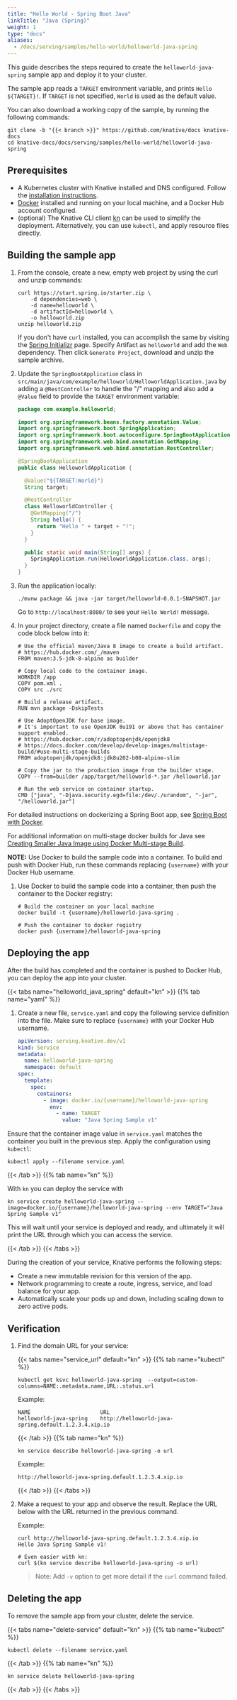 ```yaml
---
title: "Hello World - Spring Boot Java"
linkTitle: "Java (Spring)"
weight: 1
type: "docs"
aliases:
  - /docs/serving/samples/hello-world/helloworld-java-spring
---
```


This guide describes the steps required to create the `helloworld-java-spring` sample app and deploy it to your cluster.

The sample app reads a `TARGET` environment variable, and prints `Hello ${TARGET}!`. If `TARGET` is not specified, `World` is used as the default value.

You can also download a working copy of the sample, by running the following commands:

```shell
git clone -b "{{< branch >}}" https://github.com/knative/docs knative-docs
cd knative-docs/docs/serving/samples/hello-world/helloworld-java-spring
```

## Prerequisites

- A Kubernetes cluster with Knative installed and DNS configured. Follow the
  [installation instructions](../../../../install).
- [Docker](https://www.docker.com) installed and running on your local machine,
  and a Docker Hub account configured.
- (optional) The Knative CLI client [kn](https://github.com/knative/client/releases) can be used to simplify the deployment. Alternatively, you can use `kubectl`, and apply resource files directly.

## Building the sample app

1. From the console, create a new, empty web project by using the curl and unzip
   commands:

   ```shell
   curl https://start.spring.io/starter.zip \
       -d dependencies=web \
       -d name=helloworld \
       -d artifactId=helloworld \
       -o helloworld.zip
   unzip helloworld.zip
   ```

   If you don't have `curl` installed, you can accomplish the same by visiting the
   [Spring Initializr](https://start.spring.io/) page. Specify Artifact as
   `helloworld` and add the `Web` dependency. Then click `Generate Project`,
   download and unzip the sample archive.

1. Update the `SpringBootApplication` class in
   `src/main/java/com/example/helloworld/HelloworldApplication.java` by adding a
   `@RestController` to handle the "/" mapping and also add a `@Value` field to
   provide the `TARGET` environment variable:

   ```java
   package com.example.helloworld;

   import org.springframework.beans.factory.annotation.Value;
   import org.springframework.boot.SpringApplication;
   import org.springframework.boot.autoconfigure.SpringBootApplication;
   import org.springframework.web.bind.annotation.GetMapping;
   import org.springframework.web.bind.annotation.RestController;

   @SpringBootApplication
   public class HelloworldApplication {

     @Value("${TARGET:World}")
     String target;

     @RestController
     class HelloworldController {
       @GetMapping("/")
       String hello() {
         return "Hello " + target + "!";
       }
     }

     public static void main(String[] args) {
       SpringApplication.run(HelloworldApplication.class, args);
     }
   }
   ```

1. Run the application locally:

   ```shell
   ./mvnw package && java -jar target/helloworld-0.0.1-SNAPSHOT.jar
   ```

   Go to `http://localhost:8080/` to see your `Hello World!` message.

1. In your project directory, create a file named `Dockerfile` and copy the code block below into it:

   ```docker
   # Use the official maven/Java 8 image to create a build artifact.
   # https://hub.docker.com/_/maven
   FROM maven:3.5-jdk-8-alpine as builder

   # Copy local code to the container image.
   WORKDIR /app
   COPY pom.xml .
   COPY src ./src

   # Build a release artifact.
   RUN mvn package -DskipTests

   # Use AdoptOpenJDK for base image.
   # It's important to use OpenJDK 8u191 or above that has container support enabled.
   # https://hub.docker.com/r/adoptopenjdk/openjdk8
   # https://docs.docker.com/develop/develop-images/multistage-build/#use-multi-stage-builds
   FROM adoptopenjdk/openjdk8:jdk8u202-b08-alpine-slim

   # Copy the jar to the production image from the builder stage.
   COPY --from=builder /app/target/helloworld-*.jar /helloworld.jar

   # Run the web service on container startup.
   CMD ["java", "-Djava.security.egd=file:/dev/./urandom", "-jar", "/helloworld.jar"]
   ```
For detailed instructions on dockerizing a Spring Boot app, see [Spring Boot with Docker](https://spring.io/guides/gs/spring-boot-docker/).

For additional information on multi-stage docker builds for Java see [Creating Smaller Java Image using Docker Multi-stage Build](http://blog.arungupta.me/smaller-java-image-docker-multi-stage-build/).

**NOTE:** Use Docker to build the sample code into a container. To build and push with Docker Hub, run these commands replacing `{username}` with your Docker Hub username.

1. Use Docker to build the sample code into a container, then push the container to the Docker registry:

   ```shell
   # Build the container on your local machine
   docker build -t {username}/helloworld-java-spring .

   # Push the container to docker registry
   docker push {username}/helloworld-java-spring
   ```
## Deploying the app

After the build has completed and the container is pushed to Docker Hub, you can deploy the app into your cluster.

   {{< tabs name="helloworld_java_spring" default="kn" >}}
   {{% tab name="yaml" %}}

   1. Create a new file, `service.yaml` and copy the following service definition
      into the file. Make sure to replace `{username}` with your Docker Hub
      username.

      ```yaml
      apiVersion: serving.knative.dev/v1
      kind: Service
      metadata:
        name: helloworld-java-spring
        namespace: default
      spec:
        template:
          spec:
            containers:
              - image: docker.io/{username}/helloworld-java-spring
                env:
                  - name: TARGET
                    value: "Java Spring Sample v1"
      ```

   Ensure that the container image value
   in `service.yaml` matches the container you built in the previous step. Apply
   the configuration using `kubectl`:

   ```shell
   kubectl apply --filename service.yaml
   ```

   {{< /tab >}}
   {{% tab name="kn" %}}

   With `kn` you can deploy the service with

   ```shell
   kn service create helloworld-java-spring --image=docker.io/{username}/helloworld-java-spring --env TARGET="Java Spring Sample v1"
   ```

   This will wait until your service is deployed and ready, and ultimately it will print the URL through which you can access the service.

   {{< /tab >}}
   {{< /tabs >}}

   During the creation of your service, Knative performs the following steps:

   - Create a new immutable revision for this version of the app.
   - Network programming to create a route, ingress, service, and load balance
     for your app.
   - Automatically scale your pods up and down, including scaling down to zero active pods.

## Verification

1. Find the domain URL for your service:

   {{< tabs name="service_url" default="kn" >}}
   {{% tab name="kubectl" %}}
   ```shell
   kubectl get ksvc helloworld-java-spring  --output=custom-columns=NAME:.metadata.name,URL:.status.url
   ```

   Example:

   ```shell
   NAME                      URL
   helloworld-java-spring    http://helloworld-java-spring.default.1.2.3.4.xip.io
   ```

   {{< /tab >}}
   {{% tab name="kn" %}}

   ```shell
   kn service describe helloworld-java-spring -o url
   ```

   Example:

   ```shell
   http://helloworld-java-spring.default.1.2.3.4.xip.io
   ```
   {{< /tab >}}
   {{< /tabs >}}

1. Make a request to your app and observe the result. Replace
   the URL below with the URL returned in the previous command.

   Example:

   ```shell
   curl http://helloworld-java-spring.default.1.2.3.4.xip.io
   Hello Java Spring Sample v1!

   # Even easier with kn:
   curl $(kn service describe helloworld-java-spring -o url)
   ```

   > Note: Add `-v` option to get more detail if the `curl` command failed.

## Deleting the app

To remove the sample app from your cluster, delete the service.

{{< tabs name="delete-service" default="kn" >}}
{{% tab name="kubectl" %}}
```shell
kubectl delete --filename service.yaml
```
{{< /tab >}}
{{% tab name="kn" %}}
```shell
kn service delete helloworld-java-spring
```
{{< /tab >}}
{{< /tabs >}}
